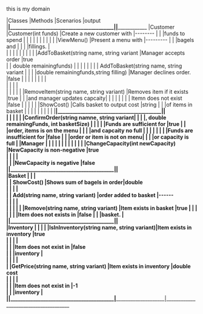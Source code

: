  this is my domain






|Classes   |Methods                                  |Scenarios                   |output
|__________|_________________________________________|____________________________|______________________________
|Customer  |Customer(int funds)                      |Create a new customer with  |--------
|          |                                         |funds to spend              |
|          |                                         |                            |
|          |                                         |                            |
|          |ViewMenu()                               |Present a menu with         |--------- 
|          |                                         |bagels and                  | 
|          |                                         |fillings.                   |    
|          |                                         |                            |
|          |                                         |                            |
|          |AddToBasket(string name, string variant  |Manager accepts order       |true            
|          | double remainingfunds)                  |                            |
|          |                                         |                            |
|          | AddToBasket(string name, string variant |                            |
|          |double remainingfunds,string filling)    |Manager declines order.     |false
|          |                                         |                            |
|          |                                         |                            |         
|          |                                         |                            |                              
|          |                                         |                            |
|          |RemoveItem(string name, string variant)  |Removes  item if it exists  |true
|          |                                         |and manager updates capcaity|
|          |                                         |                            |
|          |                                         | Itemn does not exist        |false
|          |                                         |                            |
|          |ShowCost()                               |Calls basket to output cost |string
|          |										 |of items in basket		  |
|          |										 |							  |
|          |										 |							  |
|__________|_________________________________________|____________________________|                                                                       
|          |                                         |                            |
|          |ConfirmOrder(string namne, string variant|                            |
|          |, double remainingFunds, int basketSize) |                            |
|          |                                         |Funds are sufficient for 	  |true
|          |                                         |order, items is on the menu |
|          |                                         |and capcaity no full        |
|          |                                         |                            |
|          | 										 |Funds are insufficient for  |false
|          | 										 |order or item is not on menu|
|          | 										 |or capacity is full         |
|Manager   |                                         |                            |
|          |                                         | 							  |
|          |                                         |                            |
|          |ChangeCapacity(int newCapacity)          |NewCapacity is non-negative |true   
|          |                                         |                            |   
|          |                                         |NewCapacity is negative     |false   
|__________|_________________________________________|____________________________|                                                                       
|Basket    |                                         |                            |          
|          | ShowCost()                              |Shows sum of bagels in order|double                                                                             
|          |                                         |                            |         
|          | Add(string name, string variant)        |order added to basket       |------                                                            
|          |                                         |                            |                                          
|          |                                         |							  |
|          |Remove(string name, string variant)      |Item exists in basket       |true
|          |                                         |							  |
|          |                                         |Item does not exists in 	  |false
|          |                                         |basket.					  |
|__________|_________________________________________|____________________________|                                                                       
|Inventory |  									     |							  |
|          |IsInInventory(string name, string variant)|Item exists in inventory    |true                                                                                                              
|          |                                         |                            |                                     
|          |                                         |Item does not exist in      |false                                                           
|          |                                         |inventory                   |                                              
|          |                                         |                            |                                     
|          |GetPrice(string name, string variant)    |Item exists in inventory    |double cost                                                                                      
|          |                                         |                            |                                                                      
|          |                                         |Item does not exist in      |-1                                                                 
|          |                                         |inventory                   |                                                                      
|__________|_________________________________________|____________________________|______________________________________                                                        
                                                                                                                   